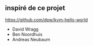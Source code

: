# 



## inspiré de ce projet

https://github.com/dpw/kvm-hello-world

 - David Wragg
 - Ben Noordhuis
 - Andreas Neubaum
